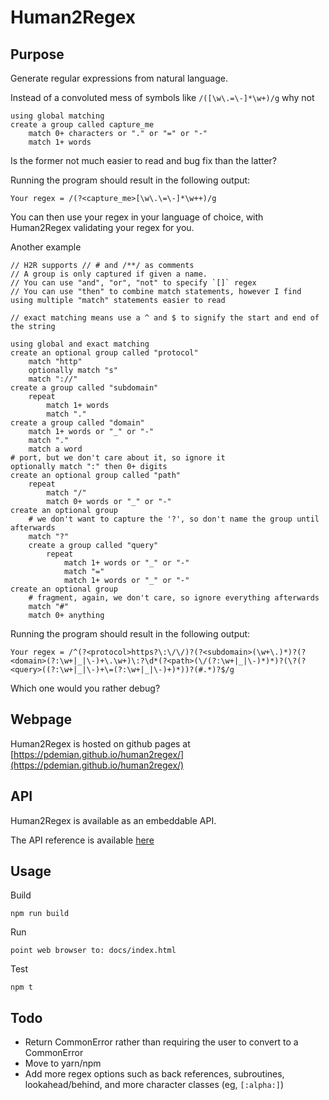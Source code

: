 # Human2Regex
## Purpose

Generate regular expressions from natural language.

Instead of a convoluted mess of symbols like `/([\w\.=\-]*\w+)/g` why not

    using global matching
    create a group called capture_me
        match 0+ characters or "." or "=" or "-"
        match 1+ words

Is the former not much easier to read and bug fix than the latter?

Running the program should result in the following output:

    Your regex = /(?<capture_me>[\w\.\=\-]*\w++)/g

You can then use your regex in your language of choice, with Human2Regex validating your regex for you.

Another example

    // H2R supports // # and /**/ as comments
    // A group is only captured if given a name. 
    // You can use "and", "or", "not" to specify `[]` regex
    // You can use "then" to combine match statements, however I find using multiple "match" statements easier to read

    // exact matching means use a ^ and $ to signify the start and end of the string

    using global and exact matching
    create an optional group called "protocol"
        match "http"
        optionally match "s"
        match "://"
    create a group called "subdomain"
        repeat
            match 1+ words
            match "."
    create a group called "domain"
        match 1+ words or "_" or "-"
        match "."
        match a word
    # port, but we don't care about it, so ignore it
    optionally match ":" then 0+ digits
    create an optional group called "path"
        repeat
            match "/"
            match 0+ words or "_" or "-"
    create an optional group
        # we don't want to capture the '?', so don't name the group until afterwards
        match "?"
        create a group called "query"
            repeat
                match 1+ words or "_" or "-"
                match "="
                match 1+ words or "_" or "-"
    create an optional group
        # fragment, again, we don't care, so ignore everything afterwards
        match "#"
        match 0+ anything

Running the program should result in the following output:

    Your regex = /^(?<protocol>https?\:\/\/)?(?<subdomain>(\w+\.)*)?(?<domain>(?:\w+|_|\-)+\.\w+)\:?\d*(?<path>(\/(?:\w+|_|\-)*)*)?(\?(?<query>((?:\w+|_|\-)+\=(?:\w+|_|\-)+)*))?(#.*)?$/g

Which one would you rather debug?

## Webpage
Human2Regex is hosted on github pages at [https://pdemian.github.io/human2regex/](https://pdemian.github.io/human2regex/)

## API
Human2Regex is available as an embeddable API.

The API reference is available [here](API.md)

## Usage
Build

    npm run build

Run
    
    point web browser to: docs/index.html

Test

    npm t


## Todo
- Return CommonError rather than requiring the user to convert to a CommonError
- Move to yarn/npm
- Add more regex options such as back references, subroutines, lookahead/behind, and more character classes (eg,  `[:alpha:]`)